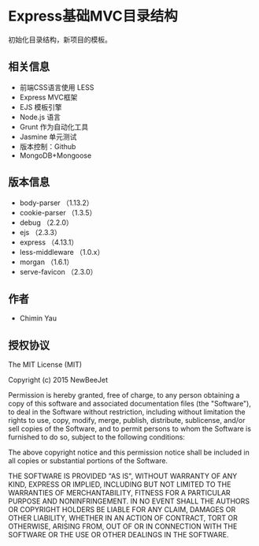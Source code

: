 # Express基础MVC目录结构
初始化目录结构，新项目的模板。

## 相关信息
* 前端CSS语言使用 LESS
* Express MVC框架
* EJS 模板引擎
* Node.js 语言
* Grunt 作为自动化工具
* Jasmine 单元测试
* 版本控制：Github
* MongoDB+Mongoose

## 版本信息
* body-parser （1.13.2）
* cookie-parser （1.3.5）
* debug （2.2.0）
* ejs （2.3.3）
* express （4.13.1）
* less-middleware （1.0.x）
* morgan （1.6.1）
* serve-favicon （2.3.0）

## 作者
* Chimin Yau

## 授权协议
The MIT License (MIT)

Copyright (c) 2015 NewBeeJet

Permission is hereby granted, free of charge, to any person obtaining a copy
of this software and associated documentation files (the "Software"), to deal
in the Software without restriction, including without limitation the rights
to use, copy, modify, merge, publish, distribute, sublicense, and/or sell
copies of the Software, and to permit persons to whom the Software is
furnished to do so, subject to the following conditions:

The above copyright notice and this permission notice shall be included in all
copies or substantial portions of the Software.

THE SOFTWARE IS PROVIDED "AS IS", WITHOUT WARRANTY OF ANY KIND, EXPRESS OR
IMPLIED, INCLUDING BUT NOT LIMITED TO THE WARRANTIES OF MERCHANTABILITY,
FITNESS FOR A PARTICULAR PURPOSE AND NONINFRINGEMENT. IN NO EVENT SHALL THE
AUTHORS OR COPYRIGHT HOLDERS BE LIABLE FOR ANY CLAIM, DAMAGES OR OTHER
LIABILITY, WHETHER IN AN ACTION OF CONTRACT, TORT OR OTHERWISE, ARISING FROM,
OUT OF OR IN CONNECTION WITH THE SOFTWARE OR THE USE OR OTHER DEALINGS IN THE
SOFTWARE.
